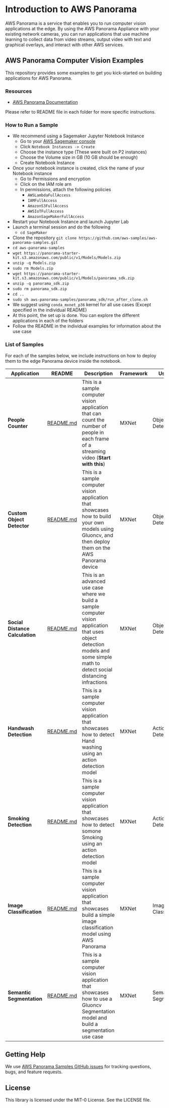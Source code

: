 # Introduction to AWS Panorama

AWS Panorama is a service that enables you to run computer vision applications at the edge. By using the AWS Panorama Appliance with your existing network cameras, you can run applications that use machine learning to collect data from video streams, output video with text and graphical overlays, and interact with other AWS services.

## AWS Panorama Computer Vision Examples

This repository provides some examples to get you kick-started on building applications for AWS Panorama.

### Resources

* [AWS Panorama Documentation](https://docs.aws.amazon.com/panorama/)

Please refer to README file in each folder for more specific instructions.

### How to Run a Sample
* We recommend using a Sagemaker Jupyter Notebook Instance
  + Go to your [AWS Sagemaker console](https://aws.amazon.com/sagemaker/)
  + Click  `Notebook Instances -> Create`
  + Choose the instance type (These were built on P2 instances)
  + Choose the Volume size in GB (10 GB should be enough)
  + Create Notebook Instance 
* Once your notebook instance is created, click the name of your Notebook instance
  + Go to Permissions and encryption
  + Click on the IAM role arn
  + In permissions, attach the following policies
    + `AWSLambdaFullAccess`
    + `IAMFullAccess`
    + `AmazonS3FullAccess`
    + `AWSIoTFullAccess`
    + `AmazonSageMakerFullAccess`
* Restart your Notebook Instance and launch Jupyter Lab
* Launch a terminal session and do the following
    + `cd SageMaker`
* Clone the repository 
  `git clone https://github.com/aws-samples/aws-panorama-samples.git`
* `cd aws-panorama-samples`
* `wget https://panorama-starter-kit.s3.amazonaws.com/public/v1/Models/Models.zip`
* `unzip -q Models.zip`
* `sudo rm Models.zip`
* `wget https://panorama-starter-kit.s3.amazonaws.com/public/v1/Models/panorama_sdk.zip`
* `unzip -q panorama_sdk.zip`
* `sudo rm panorama_sdk.zip`
* `cd ..`
* `sudo sh aws-panorama-samples/panorama_sdk/run_after_clone.sh`
* We suggest using `conda_mxnet_p36` kernel for all use cases (Except specified in the individual README)
* At this point, the set up is done. You can explore the different applications in each of the folders
* Follow the README in the individual examples for information about the use case

### List of Samples

For each of the samples below, we include instructions on how to deploy them to the edge Panorama device inside the notebook. 


| Application | README | Description | Framework | Usecase | Complexity
| ------ | ------ |------ |------ |------ |------ |
| **People Counter** | [README.md](PeopleCounter/README.md) | This is a sample computer vision application that can count the number of people in each frame of a streaming video (**Start with this**) | MXNet | Object Detection | Easy
| **Custom Object Detector** | [README.md](PikachuDetection/README.md) | This is a sample computer vision application that showcases how to build your own models using Gluoncv, and then deploy them on the AWS Panorama device | MXNet | Object Detection | Medium
| **Social Distance Calculation** | [README.md](SocialDistance/README.md) | This is an advanced use case where we build a sample computer vision application that uses object detection models and some simple math to detect social distancing infractions | MXNet | Object Detection | Advanced
| **Handwash Detection** | [README.md](HandWashingDetection/README.md) |This is a sample computer vision application that showcases how to detect Hand washing using an action detection model | MXNet |  Action Detection | Easy
| **Smoking Detection** | [README.md](SmokingDetection/README.md) | This is a sample computer vision application that showcases how to detect somone Smoking using an action detection model | MXNet |  Action Detection | Easy
| **Image Classification** | [README.md](ImageClassification/README.md) | This is a sample computer vision application that showcases build a simple image classification model using AWS Panorama | MXNet |  Image Classification | Easy
| **Semantic Segmentation** | [README.md](SemanticSegmentation/README.md) | This is a sample computer vision application that showcases how to use a Gluoncv Segmentation model and build a segmentation use case | MXNet |  Semantic Segmentation | Medium

## Getting Help
We use [AWS Panorama Samples GitHub issues](https://github.com/aws-samples/aws-panorama-samples/issues) for tracking questions, bugs, and feature requests.

## License

This library is licensed under the MIT-0 License. See the LICENSE file.
